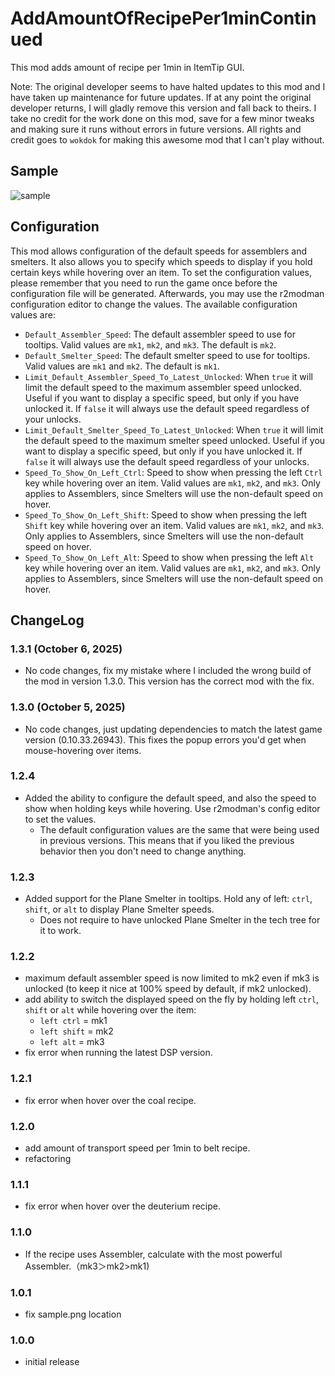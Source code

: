 # AddAmountOfRecipePer1minContinued

This mod adds amount of recipe per 1min in ItemTip GUI.

Note: The original developer seems to have halted updates to this mod and I have taken up
maintenance for future updates. If at any point the original developer returns, I will gladly
remove this version and fall back to theirs. I take no credit for the work done on this mod,
save for a few minor tweaks and making sure it runs without errors in future versions. All rights
and credit goes to `wokdok` for making this awesome mod that I can't play without.

## Sample

![sample](https://github.com/wokdok/AddAmountOfRecipePer1min/blob/master/sample.png?raw=true "sample")

## Configuration

This mod allows configuration of the default speeds for assemblers and smelters. It also allows you to specify which speeds to
display if you hold certain keys while hovering over an item. To set the configuration values, please remember that you need to run the
game once before the configuration file will be generated. Afterwards, you may use the r2modman configuration editor to change the values.
The available configuration values are:

- `Default_Assembler_Speed`: The default assembler speed to use for tooltips. Valid values are `mk1`, `mk2`, and `mk3`. The default is `mk2`.
- `Default_Smelter_Speed`: The default smelter speed to use for tooltips. Valid values are `mk1` and `mk2`. The default is `mk1`.
- `Limit_Default_Assembler_Speed_To_Latest_Unlocked`: When `true` it will limit the default speed to the maximum assembler speed unlocked. Useful if you want to display a specific
  speed, but only if you have unlocked it. If `false` it will always use the default speed regardless of your unlocks.
- `Limit_Default_Smelter_Speed_To_Latest_Unlocked`: When `true` it will limit the default speed to the maximum smelter speed unlocked. Useful if you want to display a specific
  speed, but only if you have unlocked it. If `false` it will always use the default speed regardless of your unlocks.
- `Speed_To_Show_On_Left_Ctrl`: Speed to show when pressing the left `Ctrl` key while hovering over an item. Valid values are `mk1`, `mk2`, and `mk3`.
  Only applies to Assemblers, since Smelters will use the non-default speed on hover.
- `Speed_To_Show_On_Left_Shift`: Speed to show when pressing the left `Shift` key while hovering over an item. Valid values are `mk1`, `mk2`, and `mk3`. Only applies to
  Assemblers, since Smelters will use the non-default speed on hover.
- `Speed_To_Show_On_Left_Alt`: Speed to show when pressing the left `Alt` key while hovering over an item. Valid values are `mk1`, `mk2`, and `mk3`. Only applies to Assemblers,
  since Smelters will use the non-default speed on hover.

## ChangeLog

### 1.3.1 (October 6, 2025)
* No code changes, fix my mistake where I included the wrong build of the mod in version 1.3.0. This version has the correct mod with the fix.

### 1.3.0 (October 5, 2025)
* No code changes, just updating dependencies to match the latest game version (0.10.33.26943). This fixes the popup errors you'd get when mouse-hovering over items.

### 1.2.4
* Added the ability to configure the default speed, and also the speed to show when holding keys while hovering. Use r2modman's config editor to set the values.
    * The default configuration values are the same that were being used in previous versions.
      This means that if you liked the previous behavior then you don't need to change anything.

### 1.2.3
* Added support for the Plane Smelter in tooltips. Hold any of left: `ctrl`, `shift`, or `alt` to display Plane Smelter speeds.
    * Does not require to have unlocked Plane Smelter in the tech tree for it to work.

### 1.2.2
* maximum default assembler speed is now limited to mk2 even if mk3 is unlocked (to keep it nice at 100% speed by default, if mk2 unlocked).
* add ability to switch the displayed speed on the fly by holding left `ctrl`, `shift` or `alt` while hovering over the item:
    * `left ctrl` = mk1
    * `left shift` = mk2
    * `left alt` = mk3
* fix error when running the latest DSP version.

### 1.2.1
* fix error when hover over the coal recipe.

### 1.2.0
* add amount of transport speed per 1min to belt recipe.
* refactoring

### 1.1.1
* fix error when hover over the deuterium recipe.

### 1.1.0
* If the recipe uses Assembler, calculate with the most powerful Assembler.（mk3＞mk2>mk1)

### 1.0.1
* fix sample.png location

### 1.0.0
* initial release
